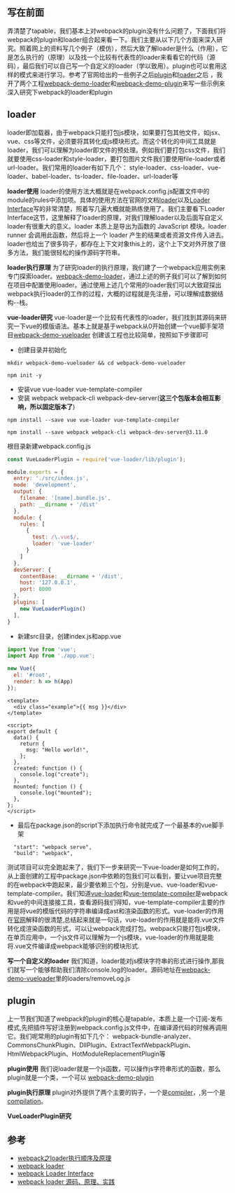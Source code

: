 ## 写在前面
弄清楚了tapable，我们基本上对webpack的plugin没有什么问题了，下面我们将webpack的plugin和loader组合起来看一下。我们主要从以下几个方面来深入研究。照着网上的资料写几个例子（模仿），然后大致了解loader是什么（作用），它是怎么执行的（原理）以及找一个比较有代表性的loader来看看它的代码（源码），最后我们可以自己写一个自定义的loader（学以致用）。plugin也可以套用这样的模式来进行学习。参考了官网给出的一些例子之后[plugin](https://webpack.docschina.org/plugins/)和[loader](https://webpack.docschina.org/loaders/)之后
，我开了两个工程[webpack-demo-loader](https://github.com/XingGuoZM/blog/tree/master/%E5%89%8D%E7%AB%AF%E5%B7%A5%E7%A8%8B%E5%8C%96/webpack-demo-loader)和[webpack-demo-plugin](https://github.com/XingGuoZM/blog/tree/master/%E5%89%8D%E7%AB%AF%E5%B7%A5%E7%A8%8B%E5%8C%96/webpack-demo-plugin)来写一些示例来深入研究下webpack的loader和plugin

## loader
loader即加载器，由于webpack只能打包js模块，如果要打包其他文件，如jsx、vue、css等文件，必须要将其转化成js模块形式。而这个转化的中间工具就是loader，我们可以理解为loader即文件的预处理。例如我们要打包css文件，我们就要使用css-loader和style-loader，要打包图片文件我们要使用file-loader或者url-loader。我们常用的loader有如下几个：
style-loader、css-loader、vue-loader、babel-loader、ts-loader、file-loader、url-loader等

**loader使用**
loader的使用方法大概就是在webpack.config.js配置文件中的module的rules中添加项。具体的使用方法在官网的文档[loader](https://webpack.docschina.org/api/loaders/)以及[Loader Interface](https://webpack.docschina.org/api/loaders/)写的非常清楚，照着写几遍大概就能熟练使用了。我们主要看下Loader Interface这节，这里解释了loader的原理，对我们理解loader以及后面写自定义loader有很重大的意义。loader 本质上是导出为函数的 JavaScript 模块。loader runner 会调用此函数，然后将上一个 loader 产生的结果或者资源文件传入进去。loader也给出了很多钩子，都存在上下文对象this上的，这个上下文对外开放了很多方法，我们能很轻松的操作源码字符串。

**loader执行原理**
为了研究loader的执行原理，我们建了一个webpack应用实例来专门探索loader。[webpack-demo-loader](https://github.com/XingGuoZM/blog/tree/master/%E5%89%8D%E7%AB%AF%E5%B7%A5%E7%A8%8B%E5%8C%96/webpack-demo-loader)，通过上述的例子我们可以了解到如何在项目中配置使用loader。通过使用上述几个常用的loader我们可以大致窥探出webpack执行loader的工作的过程，大概的过程就是先注册，可以理解成数据结构--栈。

**vue-loader研究**
vue-loader是一个比较有代表性的loader，我们找到其源码来研究一下vue的模版语法。基本上就是基于webpack从0开始创建一个vue脚手架项目[webpack-demo-vueloader](https://github.com/XingGuoZM/blog/tree/master/%E5%89%8D%E7%AB%AF%E5%B7%A5%E7%A8%8B%E5%8C%96/webpack-demo-vueloader)
创建该工程也比较简单，按照如下步骤即可
- 创建目录并初始化
```
mkdir webpack-demo-vueloader && cd webpack-demo-vueloader

npm init -y 
```
- 安装vue vue-loader vue-template-compiler
- 安装 webpack webpack-cli webpack-dev-server(**这三个包版本会相互影响，所以固定版本了**)
```
npm install --save vue vue-loader vue-template-compiler

npm install --save webpack webpack-cli webpack-dev-server@3.11.0
```
根目录新建webpack.config.js
```js
const VueLoaderPlugin = require('vue-loader/lib/plugin');

module.exports = {
  entry: './src/index.js',
  mode: 'development',
  output: {
    filename: '[name].bundle.js',
    path: __dirname + '/dist'
  },
  module: {
    rules: [
      {
        test: /\.vue$/,
        loader: 'vue-loader'
      }
    ]
  },
  devServer: {
    contentBase: __dirname + '/dist',
    host: '127.0.0.1',
    port: 8000
  },
  plugins: [
    new VueLoaderPlugin()
  ],
}
```
- 新建src目录，创建index.js和app.vue
```js
import Vue from 'vue';
import App from './app.vue';

new Vue({
  el: '#root',
  render: h => h(App)
});

```
```vue
<template>
  <div class="example">{{ msg }}</div>
</template>

<script>
export default {
  data() {
    return {
      msg: "Hello world!",
    };
  },
  created: function () {
    console.log("create");
  },
  mounted: function () {
    console.log("mounted");
  },
};
</script>
```
- 最后在package.json的script下添加执行命令就完成了一个最基本的vue脚手架
```
  "start": "webpack serve",
  "build": "webpack",
```
测试项目可以完全跑起来了，我们下一步来研究一下vue-loader是如何工作的，从上面创建的工程中package.json中依赖的包我们可以看到，要让vue项目完整的在webpack中跑起来，最少要依赖三个包，分别是vue、vue-loader和vue-template-compiler。我们知道[vue-loader](https://github.com/vuejs/vue-loader)和[vue-template-compiler](https://github.com/vuejs/vue/tree/dev/packages/vue-template-compiler#readme)是webpack和vue的中间连接接工具，查看源码我们得知，vue-template-compiler主要的作用是将vue的模版代码的字符串编译成ast和渲染函数的形式。vue-loader的作用在[官网](https://vue-loader.vuejs.org/zh/#vue-loader-%E6%98%AF%E4%BB%80%E4%B9%88%EF%BC%9F)解释的很清楚,总结起来就是一句话，vue-loader的作用就是能将.vue文件转化成渲染函数的形式，可以让webpack完成打包。webpack只能打包js模块，在单页应用中，一个js文件可以理解为一个js模块，vue-loader的作用就是能将.vue文件编译成webpack能够识别的模块形式.

**写一个自定义的loader**
我们知道，loader能对js模块字符串的形式进行操作,那我们就写一个能够帮助我们清除console.log的loader。源码地址在[webpack-demo-vueloader](https://github.com/XingGuoZM/blog/tree/master/%E5%89%8D%E7%AB%AF%E5%B7%A5%E7%A8%8B%E5%8C%96/webpack-demo-vueloader)里的loaders/removeLog.js


## plugin
上一节我们知道了webpack的plugin的核心是tapable，本质上是一个订阅-发布模式,先把插件写好注册到webpack.config.js文件中，在编译源代码的时候再调用它。我们呢常用的plugin有如下几个：
webpack-bundle-analyzer、CommonsChunkPlugin、DllPlugin、ExtractTextWebpackPlugin、HtmlWebpackPlugin、HotModuleReplacementPlugin等

**plugin使用**
我们说loader就是一个js函数，可以操作js字符串形式的函数，那么plugin就是一个类，一个可以
[webpack-demo-plugin](https://github.com/XingGuoZM/blog/tree/master/%E5%89%8D%E7%AB%AF%E5%B7%A5%E7%A8%8B%E5%8C%96/webpack-demo-plugin)

**plugin执行原理**
plugin对外提供了两个主要的钩子，一个是[compiler](https://webpack.docschina.org/api/compiler-hooks/)，,另一个是[compilation](https://webpack.docschina.org/api/compilation-hooks/)。



**VueLoaderPlugin研究**

## 参考
- [webpack之loader执行顺序及原理](https://www.jianshu.com/p/eb268cb0f913)
- [webpack loader](https://webpack.docschina.org/concepts/loaders/#inline)
- [webpack Loader Interface](https://webpack.docschina.org/api/loaders/)
- [webpack loader 源码、原理、实践](https://juejin.cn/post/6998416819497205774)

